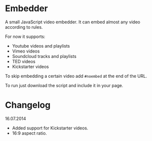 Embedder
========

A small JavaScript video embedder. It can embed almost any video according to rules.

For now it supports:
* Youtube videos and playlists
* Vimeo videos
* Soundcloud tracks and playlists
* TED videos
* Kickstarter videos

To skip embedding a certain video add `#noembed` at the end of the URL.

To run just download the script and include it in your page.


Changelog
=========

16.07.2014

* Added support for Kickstarter videos.
* 16:9 aspect ratio.

